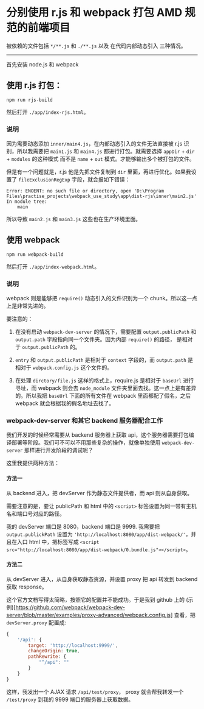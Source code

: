 # 分别使用 r.js 和 webpack 打包 AMD 规范的前端项目

被依赖的文件包括 `*/**.js` 和 `./**.js` 以及 在代码内部动态引入 三种情况。

---

首先安装 node.js 和 webpack

## 使用 r.js 打包：

```
npm run rjs-build
```

然后打开 `./app/index-rjs.html`。

### 说明

因为需要动态添加 `inner/main4.js`，在内部动态引入的文件无法直接被 r.js 识别，所以我需要把 `main1.js` 和 `main4.js` 都进行打包。就需要选择 `appDir` + `dir` + `modules` 的这种模式 而不是 `name` + `out` 模式。才能够输出多个被打包的文件。

但是有一个问题就是，r.js 他是先把文件复制到 `dir` 里面，再进行优化。如果我设置了 `fileExclusionRegExp` 字段，就会报如下错误：

```
Error: ENOENT: no such file or directory, open 'D:\Program Files\practise_projects\webpack_use_study\app\dist-rjs\inner\main2.js'
In module tree:
    main
```

所以导致 `main2.js` 和 `main3.js` 这些也在生产环境里面。

## 使用 webpack

```
npm run webpack-build
```

然后打开 `./app/index-webpack.html`。

### 说明

webpack 则是能够把 `require()` 动态引入的文件识别为一个 chunk。所以这一点上是非常先进的。

要注意的：

1. 在没有启动 `webpack-dev-server` 的情况下，需要配置 `output.publicPath` 和 `output.path` 字段指向同一个文件夹。因为内部 `require()` 的路径， 是相对于 `output.publicPath` 的。

2. `entry` 和 `output.publicPath` 是相对于 `context` 字段的，而 `output.path` 是相对于 `webpack.config.js` 这个文件的。

3. 在处理 `dirctory/file.js` 这样的格式上，require.js 是相对于 `baseUrl` 进行寻址，而 webpack 则会去 `node_module` 文件夹里面去找。这一点上是有差异的。所以我把 `baseUrl` 下面的所有文件在 webpack 里面都配了假名，之后 webpack 
就会根据我的假名地址去找了。

### webpack-dev-server 和其它 backend 服务器配合工作

我们开发的时候经常需要从 backend 服务器上获取 api，这个服务器需要打包编译部署等阶段。我们可不可以不用那些复杂的操作，就像单独使用 `webpack-dev-server` 那样进行开发阶段的调试呢？

这里我提供两种方法：

#### 方法一

从 backend 进入，把 devServer 作为静态文件提供者，而 api 则从自身获取。

需要注意的是，要让 publicPath 和 html 中的 `<script>` 标签设置为同一带有主机名和端口号对应的路径。

我的 devServer 端口是 8080，backend 端口是 9999. 我需要把 `output.publickPath` 设置为 `'http://localhost:8080/app/dist-webpack/'`，并且在入口 html 中，把标签写成 `<script src="http://localhost:8080/app/dist-webpack/0.bundle.js"></script>`。

#### 方法二

从 devServer 进入，从自身获取静态资源，并设置 proxy 把 api 转发到 backend 获取 response。

这个官方文档写得太简略，按照它的配置并不能成功。于是我到 github 上的 (示例)[https://github.com/webpack/webpack-dev-server/blob/master/examples/proxy-advanced/webpack.config.js] 查看，把 `devServer.proxy` 配置成:

```javascript
{
	'/api': {
		target: 'http://localhost:9999/',
		changeOrigin: true,
		pathRewrite: {
			"^/api": ""
		}
	}
}
```

这样，我发出一个 AJAX 请求 `/api/test/proxy`， proxy 就会帮我转发一个 `/test/proxy` 到我的 9999 端口的服务器上获取数据。
